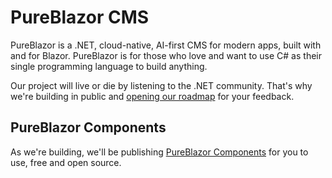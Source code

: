 # PureBlazor CMS

PureBlazor is a .NET, cloud-native, AI-first CMS for modern apps, built with and for Blazor. PureBlazor is for those who love and want to use C# as their single programming language to build anything. 

Our project will live or die by listening to the .NET community. That's why we're building in public and [opening our roadmap](https://github.com/orgs/pureblazor/projects/1) for your feedback.

## PureBlazor Components
As we're building, we'll be publishing [PureBlazor Components](https://github.com/pureblazor/components) for you to use, free and open source.
